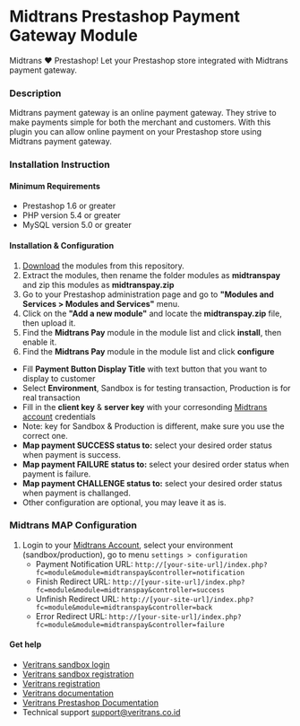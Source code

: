 
Midtrans Prestashop Payment Gateway Module
=====================================


Midtrans :heart: Prestashop!
Let your Prestashop store integrated with Midtrans payment gateway.

### Description

Midtrans payment gateway is an online payment gateway. They strive to make payments simple for both the merchant and customers. With this plugin you can allow online payment on your Prestashop store using Midtrans payment gateway.


### Installation Instruction

#### Minimum Requirements

* Prestashop 1.6 or greater
* PHP version 5.4 or greater
* MySQL version 5.0 or greater

#### Installation & Configuration

1. [Download](/archive/master.zip) the modules from this repository.
2. Extract the modules, then rename the folder modules as **midtranspay** and zip this modules as **midtranspay.zip**
3. Go to your Prestashop administration page and go to **"Modules and Services > Modules and Services"** menu.
4. Click on the **"Add a new module"** and locate the **midtranspay.zip** file, then upload it.
5. Find the **Midtrans Pay** module in the module list and click **install**, then enable it.
6. Find the **Midtrans Pay** module in the module list and click **configure**
  * Fill **Payment Button Display Title** with text button that you want to display to customer
  * Select **Environment**, Sandbox is for testing transaction, Production is for real transaction
  * Fill in the **client key** & **server key** with your corresonding [Midtrans account](https://my.veritrans.co.id/) credentials
  * Note: key for Sandbox & Production is different, make sure you use the correct one.
  * **Map payment SUCCESS status to:** select your desired order status when payment is success.
  * **Map payment FAILURE status to:** select your desired order status when payment is failure.
  * **Map payment CHALLENGE status to:** select your desired order status when payment is challanged.
  * Other configuration are optional, you may leave it as is.


### Midtrans MAP Configuration

1. Login to your [Midtrans Account](https://my.veritrans.co.id), select your environment (sandbox/production), go to menu `settings > configuration`
   * Payment Notification URL: `http://[your-site-url]/index.php?fc=module&module=midtranspay&controller=notification`
   * Finish Redirect URL: `http://[your-site-url]/index.php?fc=module&module=midtranspay&controller=success`
   * Unfinish Redirect URL: `http://[your-site-url]/index.php?fc=module&module=midtranspay&controller=back`
   * Error Redirect URL: `http://[your-site-url]/index.php?fc=module&module=midtranspay&controller=failure`

#### Get help

* [Veritrans sandbox login](https://my.sandbox.veritrans.co.id/)
* [Veritrans sandbox registration](https://my.sandbox.veritrans.co.id/register)
* [Veritrans registration](https://my.veritrans.co.id/register)
* [Veritrans documentation](http://docs.veritrans.co.id)
* [Veritrans Prestashop Documentation](http://docs.veritrans.co.id/vtweb/integration_prestashop.html)
* Technical support [support@veritrans.co.id](mailto:support@veritrans.co.id)
